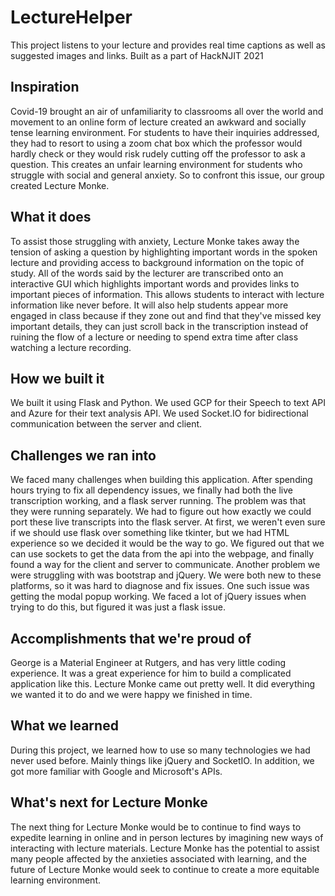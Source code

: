 # LectureHelper
This project listens to your lecture and provides real time captions as well as suggested images and links. Built as a part of HackNJIT 2021
## Inspiration
Covid-19 brought an air of unfamiliarity to classrooms all over the world and movement to an online form of lecture created an awkward and socially tense learning environment. For students to have their inquiries addressed, they had to resort to using a zoom chat box which the professor would hardly check or they would risk rudely cutting off the professor to ask a question. This creates an unfair learning environment for students who struggle with social and general anxiety. So to confront this issue, our group created Lecture Monke. 
## What it does
To assist those struggling with anxiety, Lecture Monke takes away the tension of asking a question by highlighting important words in the spoken lecture and providing access to background information on the topic of study. All of the words said by the lecturer are transcribed onto an interactive GUI which highlights important words and provides links to important pieces of information. This allows students to interact with lecture information like never before. It will also help students appear more engaged in class because if they zone out and find that they've missed key important details, they can just scroll back in the transcription instead of ruining the flow of a lecture or needing to spend extra time after class watching a lecture recording. 
## How we built it
We built it using Flask and Python. We used GCP for their Speech to text API and Azure for their text analysis API. We used Socket.IO for bidirectional communication between the server and client. 

## Challenges we ran into
We faced many challenges when building this application. After spending hours trying to fix all dependency issues, we finally had both the live transcription working, and a flask server running. The problem was that they were running separately. We had to figure out how exactly we could port these live transcripts into the flask server. At first, we weren't even sure if we should use flask over something like tkinter, but we had HTML experience so we decided it would be the way to go. We figured out that we can use sockets to get the data from the api into the webpage, and finally found a way for the client and server to communicate. Another problem we were struggling with was bootstrap and jQuery. We were both new to these platforms, so it was hard to diagnose and fix issues. One such issue was getting the modal popup working. We faced a lot of jQuery issues when trying to do this, but figured it was just a flask issue. 

## Accomplishments that we're proud of
George is a Material Engineer at Rutgers, and has very little coding experience. It was a great experience for him to build a complicated application like this. Lecture Monke came out pretty well. It did everything we wanted it to do and we were happy we finished in time. 

## What we learned
During this project, we learned how to use so many technologies we had never used before. Mainly things like jQuery and SocketIO. In addition, we got more familiar with Google and Microsoft's APIs. 

## What's next for Lecture Monke
The next thing for Lecture Monke would be to continue to find ways to expedite learning in online and in person lectures by imagining new ways of interacting with lecture materials. Lecture Monke has the potential to assist many people affected by the anxieties associated with learning, and the future of Lecture Monke would seek to continue to create a more equitable learning environment.
